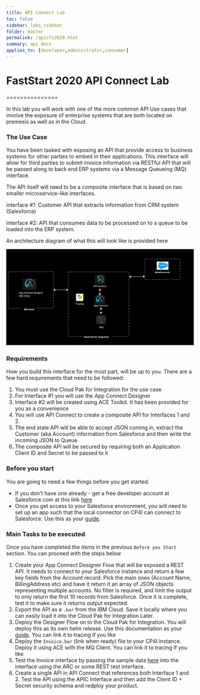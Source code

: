 ```yaml
---
title: API Connect Lab
toc: false
sidebar: labs_sidebar
folder: master
permalink: /apicfs2020.html
summary: api docs
applies_to: [developer,administrator,consumer]
---
```


# FastStart 2020 API Connect Lab
===============

In this lab you will work with one of the more common API Use cases that involve the exposure of enterprise systems that are both located on premesis as well as in the Cloud.

### The Use Case

You have been tasked with exposing an API that provide access to business systems for other parties to embed in their applications.  This interface will allow for third parties to submit invoice information via RESTful API that will be passed along to back end ERP systems via a Message Queueing (MQ) interface.  

The API itself will need to be a composite interface that is based on two smaller microservice-like interfaces.

interface #1: Customer API that extracts information from CRM system (Salesforce)

interface #2: API that consumes data to be processed on to a queue to be loaded into the ERP system.

An architecture diagram of what this will look like is provided here

![](labdiagram.png)

### Requirements

How you build this interface for the most part, will be up to you.  There are a few hard requirements that need to be followed:

1. You must use the Cloud Pak for Integration for the use case
2. For Interface #1 you will use the App Connect Designer
3. Interface #2 will be created using ACE Toolkit.  It has been provided for you as a convenience
4. You will use API Connect to create a composite API for Interfaces 1 and 2.  
5. The end state API will be able to accept JSON coming in, extract the Customer (aka Account) information from Salesforce and then write the incoming JSON to Queue
6. The composite API will be secured by requiring both an Application Client ID and Secret to be passed to it

### Before you start

You are going to need a few things before you get started.

* If you don't have one already - get a free developer account at Salesforce.com at this link [here](www.sforce.com)
* Once you get access to your Salesforce environment, you will need to set up an app such that the local connector on CP4I can connect to Salesforce.  Use this as your [guide](https://www.ibm.com/support/knowledgecenter/SSTTDS_11.0.0/com.ibm.etools.mft.doc/bz90640_.html).

### Main Tasks to be executed

Once you have completed the items in the previous `Before you Start` section.  You can proceed with the steps below

1. Create your App Connect Designer Flow that will be exposed a REST API.  It needs to connect to your Salesforce instance and return a few key fields from the Account record.  Pick the main ones (Account Name, BillingAddress etc) and have it return it an array of JSON objects representing multiple accounts.  No filter is required, and limit the output to only return the first 10 records from Salesforce.  Once it is complete, test it to make sure it returns output expected.  
2. Export the API as a `.bar` from the IBM Cloud.  Save it locally where you can easily load it into the Cloud Pak for Integration Later.
2. Deploy the Designer Flow on to the Cloud Pak for Integration.  You will deploy this as its own helm release.  Use this documentation as your [guide](https://www.ibm.com/support/knowledgecenter/en/SSTTDS_11.0.0/com.ibm.ace.icp.doc/run-designerflow-in-acesoftware/creatingiserver4baricp4i.html).  You can link it to tracing if you like
3. Deploy the `Invoice.bar` (link when ready) file to your CP4I instance.  Deploy it using ACE with the MQ Client.  You can link it to tracing if you like
4. Test the Invoice interface by passing the sample data [here](https://github.com/alley28/integration/blob/master/invoices.json) into the interface using the ARC or some REST test interface.
5. Create a single API in API Connect that references both Interface 1 and 2.  Test the API using the APIC Interface and then add the Client ID + Secret security schema and redploy your product.